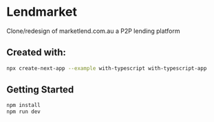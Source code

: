 # Lendmarket

Clone/redesign of marketlend.com.au a P2P lending platform

## Created with:

```bash
npx create-next-app --example with-typescript with-typescript-app
```

## Getting Started

```bash
npm install
npm run dev
```
